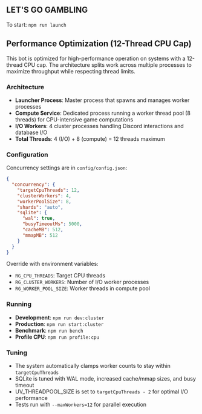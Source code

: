## LET'S GO GAMBLING

To start:
`npm run launch`

## Performance Optimization (12-Thread CPU Cap)

This bot is optimized for high-performance operation on systems with a 12-thread CPU cap. The architecture splits work across multiple processes to maximize throughput while respecting thread limits.

### Architecture

- **Launcher Process**: Master process that spawns and manages worker processes
- **Compute Service**: Dedicated process running a worker thread pool (8 threads) for CPU-intensive game computations
- **I/O Workers**: 4 cluster processes handling Discord interactions and database I/O
- **Total Threads**: 4 (I/O) + 8 (compute) = 12 threads maximum

### Configuration

Concurrency settings are in `config/config.json`:

```json
{
  "concurrency": {
    "targetCpuThreads": 12,
    "clusterWorkers": 4,
    "workerPoolSize": 8,
    "shards": "auto",
    "sqlite": {
      "wal": true,
      "busyTimeoutMs": 5000,
      "cacheMB": 512,
      "mmapMB": 512
    }
  }
}
```

Override with environment variables:
- `RG_CPU_THREADS`: Target CPU threads
- `RG_CLUSTER_WORKERS`: Number of I/O worker processes
- `RG_WORKER_POOL_SIZE`: Worker threads in compute pool

### Running

- **Development**: `npm run dev:cluster`
- **Production**: `npm run start:cluster`
- **Benchmark**: `npm run bench`
- **Profile CPU**: `npm run profile:cpu`

### Tuning

- The system automatically clamps worker counts to stay within `targetCpuThreads`
- SQLite is tuned with WAL mode, increased cache/mmap sizes, and busy timeout
- UV_THREADPOOL_SIZE is set to `targetCpuThreads - 2` for optimal I/O performance
- Tests run with `--maxWorkers=12` for parallel execution
